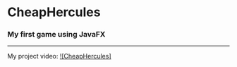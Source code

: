 # CheapHercules
### My first game using JavaFX
----------------------
My project video:
[![CheapHercules]]({https://www.facebook.com/tahsina.sheeva/videos/817319302474491} "Cheap Hercules")

